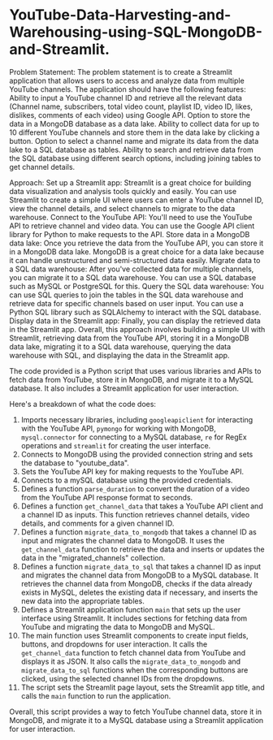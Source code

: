 # YouTube-Data-Harvesting-and-Warehousing-using-SQL-MongoDB-and-Streamlit.
Problem Statement:
The problem statement is to create a Streamlit application that allows users to access and analyze data from multiple YouTube channels. The application should have the following features:
  Ability to input a YouTube channel ID and retrieve all the relevant data (Channel name, subscribers, total video count, playlist ID, video ID, likes, dislikes, comments of each video) using Google API.
 Option to store the data in a MongoDB database as a data lake.
 Ability to collect data for up to 10 different YouTube channels and store them in the data lake by clicking a button.
 Option to select a channel name and migrate its data from the data lake to a SQL database as tables.
Ability to search and retrieve data from the SQL database using different search options, including joining tables to get channel details.

Approach: 
Set up a Streamlit app: Streamlit is a great choice for building data visualization and analysis tools quickly and easily. You can use Streamlit to create a simple UI where users can enter a YouTube channel ID, view the channel details, and select channels to migrate to the data warehouse.
Connect to the YouTube API: You'll need to use the YouTube API to retrieve channel and video data. You can use the Google API client library for Python to make requests to the API.
Store data in a MongoDB data lake: Once you retrieve the data from the YouTube API, you can store it in a MongoDB data lake. MongoDB is a great choice for a data lake because it can handle unstructured and semi-structured data easily.
Migrate data to a SQL data warehouse: After you've collected data for multiple channels, you can migrate it to a SQL data warehouse. You can use a SQL database such as MySQL or PostgreSQL for this.
Query the SQL data warehouse: You can use SQL queries to join the tables in the SQL data warehouse and retrieve data for specific channels based on user input. You can use a Python SQL library such as SQLAlchemy to interact with the SQL database.
Display data in the Streamlit app: Finally, you can display the retrieved data in the Streamlit app.
Overall, this approach involves building a simple UI with Streamlit, retrieving data from the YouTube API, storing it in a MongoDB data lake, migrating it to a SQL data warehouse, querying the data warehouse with SQL, and displaying the data in the Streamlit app.

The code provided is a Python script that uses various libraries and APIs to fetch data from YouTube, store it in MongoDB, and migrate it to a MySQL database. It also includes a Streamlit application for user interaction.

Here's a breakdown of what the code does:

1. Imports necessary libraries, including `googleapiclient` for interacting with the YouTube API, `pymongo` for working with MongoDB, `mysql.connector` for connecting to a MySQL database, `re` for RegEx operations and `streamlit` for creating the user interface.
2. Connects to MongoDB using the provided connection string and sets the database to "youtube_data".
3. Sets the YouTube API key for making requests to the YouTube API.
4. Connects to a mySQL database using the provided credentials.
5. Defines a function `parse_duration` to convert the duration of a video from the YouTube API response format to seconds.
6. Defines a function `get_channel_data` that takes a YouTube API client and a channel ID as inputs. This function retrieves channel details, video details, and comments for a given channel ID.
7. Defines a function `migrate_data_to_mongodb` that takes a channel ID as input and migrates the channel data to MongoDB. It uses the `get_channel_data` function to retrieve the data and inserts or updates the data in the "migrated_channels" collection.
8. Defines a function `migrate_data_to_sql` that takes a channel ID as input and migrates the channel data from MongoDB to a MySQL database. It retrieves the channel data from MongoDB, checks if the data already exists in MySQL, deletes the existing data if necessary, and inserts the new data into the appropriate tables.
9. Defines a Streamlit application function `main` that sets up the user interface using Streamlit. It includes sections for fetching data from YouTube and migrating the data to MongoDB and MySQL.
10. The main function uses Streamlit components to create input fields, buttons, and dropdowns for user interaction. It calls the `get_channel_data` function to fetch channel data from YouTube and displays it as JSON. It also calls the `migrate_data_to_mongodb` and `migrate_data_to_sql` functions when the corresponding buttons are clicked, using the selected channel IDs from the dropdowns.
11. The script sets the Streamlit page layout, sets the Streamlit app title, and calls the `main` function to run the application.

Overall, this script provides a way to fetch YouTube channel data, store it in MongoDB, and migrate it to a MySQL database using a Streamlit application for user interaction.